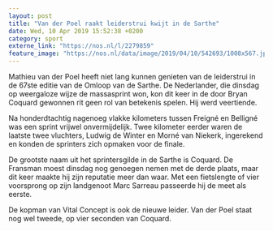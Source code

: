 ```yaml
---
layout: post
title: "Van der Poel raakt leiderstrui kwijt in de Sarthe"
date: Wed, 10 Apr 2019 15:52:38 +0200
category: sport
externe_link: "https://nos.nl/l/2279859"
feature_image: "https://nos.nl/data/image/2019/04/10/542693/1008x567.jpg"
---
```


<p>Mathieu van der Poel heeft niet lang kunnen genieten van de leiderstrui in de 67ste editie van de Omloop van de Sarthe. De Nederlander, die dinsdag op weergaloze wijze de massasprint won, kon dit keer in de door Bryan Coquard gewonnen rit geen rol van betekenis spelen. Hij werd veertiende.</p>
<p>Na honderdtachtig nagenoeg vlakke kilometers tussen Freigné en Belligné was een sprint vrijwel onvermijdelijk. Twee kilometer eerder waren de laatste twee vluchters, Ludwig de Winter en Morné van Niekerk, ingerekend en konden de sprinters zich opmaken voor de finale.</p>
<p>De grootste naam uit het sprintersgilde in de Sarthe is Coquard. De Fransman moest dinsdag nog genoegen nemen met de derde plaats, maar dit keer maakte hij zijn reputatie meer dan waar. Met een fietslengte of vier voorsprong op zijn landgenoot Marc Sarreau passeerde hij de meet als eerste.</p>
<p>De kopman van Vital Concept is ook de nieuwe leider. Van der Poel staat nog wel tweede, op vier seconden van Coquard.</p>
